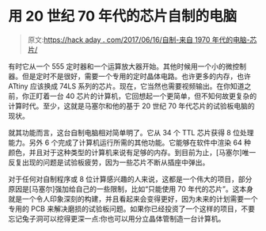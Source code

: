 # 用 20 世纪 70 年代的芯片自制的电脑

> 原文:[https://hack aday . com/2017/06/16/自制-来自 1970 年代的电脑-芯片/](https://hackaday.com/2017/06/16/homemade-computer-from-1970s-chips/)

有时它从一个 555 定时器和一个运算放大器开始。其他时候用一个小的微控制器。但是定时不是很好，需要一个专用的定时晶体电路。也许更多的内存，也许 ATtiny 应该换成 74LS 系列的芯片。现在，它当然也需要视频输出。在你知道之前，你正盯着一台 40 芯片的计算机，它回想起一个更简单，但不知何故更复杂的计算时代。至少，这就是马塞尔和他的基于 20 世纪 70 年代芯片的试验板电脑的现状。

就其功能而言，这台自制电脑相对简单明了。它从 34 个 TTL 芯片获得 8 位处理能力。另外 6 个完成了计算机运行所需的其他功能。它能够在软件中渲染 64 种颜色，并且对于这种类型的计算机来说有足够的内存。到目前为止，[马塞尔]唯一反复出现的问题是试验板疲劳，因为一些芯片不断从插座中弹出。

对于任何对自制程序或 8 位计算感兴趣的人来说，这都是一个伟大的项目，部分原因是[马塞尔]强加给自己的一些限制，比如“只能使用 70 年代的芯片”。这本身就是一个令人印象深刻的构建，并且看起来会变得更好，因为未来的计划需要一个专用的 PCB 来解决磨损的试验板问题。如果你已经投资了一个这样的项目，不要忘记兔子洞可以挖得更深一点:你也可以用分立晶体管制造一台计算机。